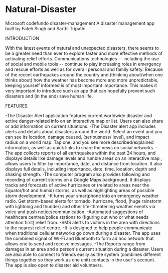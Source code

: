 # Natural-Disaster
Microsoft codefundo
disaster-management
A disaster management app built by Fateh Singh and Sarthi Tripathi.

INTRODUCTION 

With the latest events of natural and unexpected disasters, there seems to be a greater need than ever to explore faster and more effective methods of activating relief efforts. Communications technologies -- including the use of social and mobile tools -- continue to play increasing roles in emergency and rescue efforts as well as for overall personal and family safety. Because of the recent earthquakes around the country and (thinking about/when one thinks about) how the weather has become more and more unpredictable, keeping yourself informed is of most important importance. This makes it very important to introduce such an app that can hopefully prevent such disasters and (in the end) save human life. 

FEATURES 

-The Disaster Alert application features current worldwide disaster and active danger-related info on an interactive map or list. Users can also share or add information on current situations. 
-The Disaster alert app includes alerts and details about disasters around the world. Select an event and you can see its location, damage caused, (seriousness/ level), and impact radius on a world map. Tap one, and you see more described/explained information, as well as quick links to share the news on social networks. 
-The app collects reports of all earthquakes within the past 24 hours, and displays details like damage levels and rumble areas on an interactive map , allows users to filter by importance, date, and distance from location. It also displays full details, including importance, date, time, location, depth and shaking strength. 
-The computer program also provides following and recording of current storms on a Google Maps background. It displays tracks and forecasts of active hurricanes or (related to areas near the Equator/hot and humid) storms, as well as highlighting areas of possible storm development.
-It turns your smartphone into an emergency weather radio. Get storm-based alerts for tornado, hurricane, flood, (huge rainstorm with lightning and thunder) and other life-threatening weather events via voice and push notice/communication. 
-Automated suggestions of healthcare centres/police stations to (figuring out who or what needs attention first) relief from. 
-SMS alerts to victims in the area with directions to the nearest relief centre. 
-It is designed to help people communicate when traditional cellular networks go down during a disaster. The app uses the combined signal of Wi-Fi and Bluetooth to form ad hoc network that allows one to send and receive messages. 
-The Reports range from damages in an area and a person's current situation during a disaster. Users are also able to connect to friends easily as the system (combines different things together so they work as one unit) contacts in the user's account. The app is also open to disaster aid volunteers. 
